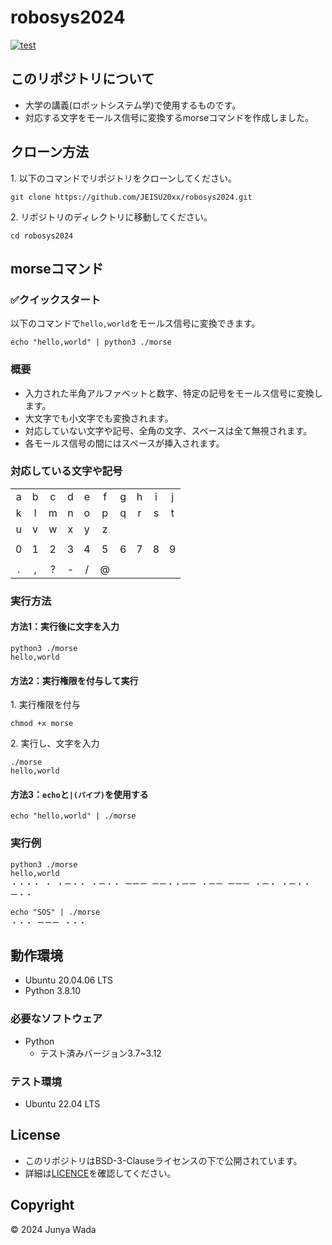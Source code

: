 # robosys2024
[![test](https://github.com/JEISU20xx/robosys2024/actions/workflows/test.yml/badge.svg)](https://github.com/JEISU20xx/robosys2024/actions/workflows/test.yml)

## このリポジトリについて
- 大学の講義(ロボットシステム学)で使用するものです。
- 対応する文字をモールス信号に変換するmorseコマンドを作成しました。

## クローン方法

1\. 以下のコマンドでリポジトリをクローンしてください。
```
git clone https://github.com/JEISU20xx/robosys2024.git
```
2\. リポジトリのディレクトリに移動してください。
```
cd robosys2024
```

## morseコマンド
### ✅️クイックスタート   
以下のコマンドで`hello,world`をモールス信号に変換できます。
```
echo "hello,world" | python3 ./morse
```
### 概要
 - 入力された半角アルファベットと数字、特定の記号をモールス信号に変換します。
 - 大文字でも小文字でも変換されます。
 - 対応していない文字や記号、全角の文字、スペースは全て無視されます。
 - 各モールス信号の間にはスペースが挿入されます。

### 対応している文字や記号
|     |     |     |     |     |     |     |     |     |     |
|:---:|:---:|:---:|:---:|:---:|:---:|:---:|:---:|:---:|:---:|
|a    |b    |c    |d    |e    |f    |g    |h    |i    |j    |
|k    |l    |m    |n    |o    |p    |q    |r    |s    |t    |
|u    |v    |w    |x    |y    |z    |     |     |     |     |
|     |     |     |     |     |     |     |     |     |     |
|0    |1    |2    |3    |4    |5    |6    |7    |8    |9    |
|     |     |     |     |     |     |     |     |     |     |
|.    |,    |?    |-    |/    |@    |     |     |     |     |

### 実行方法
#### 方法1：実行後に文字を入力
```
python3 ./morse
hello,world
```
#### 方法2：実行権限を付与して実行
1\. 実行権限を付与
```
chmod +x morse
```
2\. 実行し、文字を入力
```
./morse
hello,world
```
#### 方法3：`echo`と`|(パイプ)`を使用する
```
echo "hello,world" | ./morse
```
### 実行例
```
python3 ./morse
hello,world
・・・・ ・ ・ー・・ ・ー・・ ーーー ーー・・ーー ・ーー ーーー ・ー・ ・ー・・ ー・・
```
```
echo "SOS" | ./morse
・・・ ーーー ・・・ 
```

## 動作環境
- Ubuntu 20.04.06 LTS
- Python 3.8.10

### 必要なソフトウェア
- Python
    - テスト済みバージョン3.7~3.12

### テスト環境
- Ubuntu 22.04 LTS

## License
- このリポジトリはBSD-3-Clauseライセンスの下で公開されています。
- 詳細は[LICENCE](https://github.com/JEISU20xx/robosys2024/blob/main/LICENSE)を確認してください。

## Copyright  
© 2024 Junya Wada
